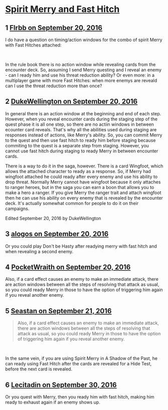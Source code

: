 # [Spirit Merry and Fast Hitch](https://community.fantasyflightgames.com/topic/230517-spirit-merry-and-fast-hitch/)

## 1 [Flrbb on September 20, 2016](https://community.fantasyflightgames.com/topic/230517-spirit-merry-and-fast-hitch/?do=findComment&comment=2422212)

I do have a question on timing/action windows for the combo of spirit Merry with Fast Hitches attached:

 

In the rule book there is no action window while revealing cards from the encounter deck. So, assuming I send Merry questing and I reveal an enemy - can I ready him and use his threat reduction ability? Or even more: in a multiplayer game with more Fast Hitches: when more enemys are reveald can I use the threat reduction more than once?

## 2 [DukeWellington on September 20, 2016](https://community.fantasyflightgames.com/topic/230517-spirit-merry-and-fast-hitch/?do=findComment&comment=2422236)

In general there is an action window at the beginning and end of each step. However, when you reveal encounter cards during the staging step of the quest phase it is all one step, so there are no actiin windows in between ecounter card reveals. That's why all the abilities used during staging are responses instead of actions, like Merry's ability. So, you can commit Merry to the quest and then use fast hitch to ready him before staging because commiting to the quest is a separate step from staging. However, you cannot use fast hitch during staging to ready Merry in between encounter cards.

There is a way to do it in the saga, however. There is a card Wingfoot, which allows the attached character to ready as a response. So, if Merry had wingfoot attached he could ready after every enemy and use his ability to drop threat. Normally Merry cannot have wingfoot because it only attaches to ranger heroes, but in the saga you can earn a boon that allows you to make a hero a ranger. If you give Merry the ranger trait and attach wingfoot then he can use his ability on every enemy that is revealed by the encounter deck. It's actually somewhat common for people to do it on their campaigns.

Edited September 20, 2016 by DukeWellington

## 3 [alogos on September 20, 2016](https://community.fantasyflightgames.com/topic/230517-spirit-merry-and-fast-hitch/?do=findComment&comment=2422243)

Or you could play Don't be Hasty after readying merry with fast hitch and when revealing a second enemy.

## 4 [PocketWraith on September 20, 2016](https://community.fantasyflightgames.com/topic/230517-spirit-merry-and-fast-hitch/?do=findComment&comment=2422536)

Also, if a card effect causes an enemy to make an immediate attack, there are action windows between all the steps of resolving that attack as usual, so you could ready Merry in those to have the option of triggering him again if you reveal another enemy.

## 5 [Seastan on September 21, 2016](https://community.fantasyflightgames.com/topic/230517-spirit-merry-and-fast-hitch/?do=findComment&comment=2423950)

> Also, if a card effect causes an enemy to make an immediate attack, there are action windows between all the steps of resolving that attack as usual, so you could ready Merry in those to have the option of triggering him again if you reveal another enemy.

 

In the same vein, if you are using Spirit Merry in A Shadow of the Past, he can ready using Fast Hitch after the cards are revealed for a Hide Test, before the next card is revealed.

## 6 [Lecitadin on September 30, 2016](https://community.fantasyflightgames.com/topic/230517-spirit-merry-and-fast-hitch/?do=findComment&comment=2438165)

Or you quest with Merry, then you ready him with fast hitch, making him ready to exhaust again if an enemy shows up.

